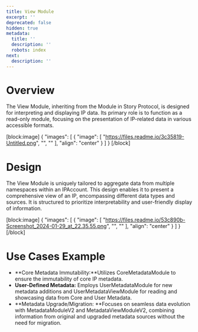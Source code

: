 ```yaml
---
title: View Module
excerpt: ''
deprecated: false
hidden: true
metadata:
  title: ''
  description: ''
  robots: index
next:
  description: ''
---
```

# Overview

The View Module, inheriting from the Module in Story Protocol, is designed for interpreting and displaying IP data. Its primary role is to function as a read-only module, focusing on the presentation of IP-related data in various accessible formats.

[block:image]
{
  "images": [
    {
      "image": [
        "https://files.readme.io/3c35819-Untitled.png",
        "",
        ""
      ],
      "align": "center"
    }
  ]
}
[/block]


# Design

The View Module is uniquely tailored to aggregate data from multiple namespaces within an IPAccount. This design enables it to present a comprehensive view of an IP, encompassing different data types and sources. It is structured to prioritize interpretability and user-friendly display of information.

[block:image]
{
  "images": [
    {
      "image": [
        "https://files.readme.io/53c890b-Screenshot_2024-01-29_at_22.35.55.png",
        "",
        ""
      ],
      "align": "center"
    }
  ]
}
[/block]


# Use Cases Example

- **Core Metadata Immutability:**Utilizes CoreMetadataModule to ensure the immutability of core IP metadata.
- **User-Defined Metadata:** Employs UserMetadataModule for new metadata additions and UserMetadataViewModule for reading and showcasing data from Core and User Metadata.
- **Metadata Upgrade/Migration: **Focuses on seamless data evolution with MetadataModuleV2 and MetadataViewModuleV2, combining information from original and upgraded metadata sources without the need for migration.